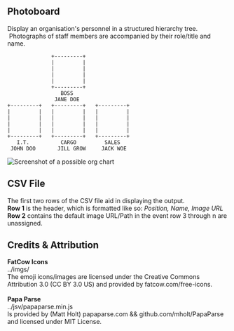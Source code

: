 ## Photoboard

Display an organisation's personnel in a structured hierarchy tree. &nbsp;Photographs of staff members are accompanied by their role/title and name.

```
              +---------+              
              |         |              
              |         |              
              |         |              
              |         |              
              +---------+              
                 BOSS                  
               JANE DOE                                                               
+---------+   +---------+   +---------+
|         |   |         |   |         |
|         |   |         |   |         |
|         |   |         |   |         |
|         |   |         |   |         |
+---------+   +---------+   +---------+
   I.T.          CARGO         SALES   
 JOHN DOO       JILL GROW     JACK WOE 
```

![Screenshot of a possible org chart](https://i.imgur.com/1qp9Cq9.png)

## CSV File

The first two rows of the CSV file aid in displaying the output.  
__Row 1__ is the header, which is formatted like so: *Position, Name, Image URL*  
__Row 2__ contains the default image URL/Path in the event row 3 through n are unassigned.  

## Credits & Attribution

__FatCow Icons__  
../imgs/  
The emoji icons/images are licensed under the Creative Commons Attribution 3.0 (CC BY 3.0 US) and provided by fatcow.com/free-icons.  
&nbsp;  
__Papa Parse__  
../jsv/papaparse.min.js  
Is provided by (Matt Holt) papaparse.com && github.com/mholt/PapaParse and licensed under MIT License.  